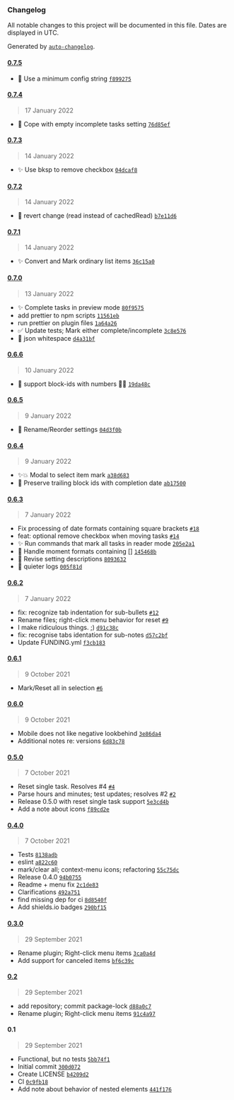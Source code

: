 ### Changelog

All notable changes to this project will be documented in this file. Dates are displayed in UTC.

Generated by [`auto-changelog`](https://github.com/CookPete/auto-changelog).

#### [0.7.5](https://github.com/ebullient/obsidian-task-collector/compare/0.7.4...0.7.5)

- 🐛 Use a minimum config string [`f899275`](https://github.com/ebullient/obsidian-task-collector/commit/f899275d7a150221d292885ee4441b04cbb7ed4a)

#### [0.7.4](https://github.com/ebullient/obsidian-task-collector/compare/0.7.3...0.7.4)

> 17 January 2022

- 🐛 Cope with empty incomplete tasks setting [`76d85ef`](https://github.com/ebullient/obsidian-task-collector/commit/76d85ef62a2591dadc3de873ad1f3bc04e9151a8)

#### [0.7.3](https://github.com/ebullient/obsidian-task-collector/compare/0.7.2...0.7.3)

> 14 January 2022

- ✨ Use bksp to remove checkbox [`04dcaf8`](https://github.com/ebullient/obsidian-task-collector/commit/04dcaf8b0d842228eea8941eef12d8bba1ba3d60)

#### [0.7.2](https://github.com/ebullient/obsidian-task-collector/compare/0.7.1...0.7.2)

> 14 January 2022

- 🐛 revert change (read instead of cachedRead) [`b7e11d6`](https://github.com/ebullient/obsidian-task-collector/commit/b7e11d6924f00aa764616db76cb9788e70446f2e)

#### [0.7.1](https://github.com/ebullient/obsidian-task-collector/compare/0.7.0...0.7.1)

> 14 January 2022

- ✨ Convert and Mark ordinary list items [`36c15a0`](https://github.com/ebullient/obsidian-task-collector/commit/36c15a0845cd36d96c27864cc131469064e83e5f)

#### [0.7.0](https://github.com/ebullient/obsidian-task-collector/compare/0.6.6...0.7.0)

> 13 January 2022

- ✨ Complete tasks in preview mode [`80f9575`](https://github.com/ebullient/obsidian-task-collector/commit/80f95751eb7c358cde5b14163c50b84ce1906e93)
- add prettier to npm scripts [`11561eb`](https://github.com/ebullient/obsidian-task-collector/commit/11561eb95c83c74de6f6fd64073c8af19b3048e2)
- run prettier on plugin files [`1a64a26`](https://github.com/ebullient/obsidian-task-collector/commit/1a64a26db5d6dfd61be7115f972d03e27534e229)
- ✅ Update tests; Mark either complete/incomplete [`3c8e576`](https://github.com/ebullient/obsidian-task-collector/commit/3c8e576e7a1a2f80e20c14c9f759086983571a6d)
- 🔧 json whitespace [`d4a31bf`](https://github.com/ebullient/obsidian-task-collector/commit/d4a31bffe592cdd490c350f2d567716b897a5d2b)

#### [0.6.6](https://github.com/ebullient/obsidian-task-collector/compare/0.6.5...0.6.6)

> 10 January 2022

- 🐛 support block-ids with numbers 🤦‍♀️ [`19da48c`](https://github.com/ebullient/obsidian-task-collector/commit/19da48c0f85599f23a9957bb66b75ccdc74babc9)

#### [0.6.5](https://github.com/ebullient/obsidian-task-collector/compare/0.6.4...0.6.5)

> 9 January 2022

- 🚸 Rename/Reorder settings [`04d3f0b`](https://github.com/ebullient/obsidian-task-collector/commit/04d3f0b64a3a9bcf9253a21373425425330e36e7)

#### [0.6.4](https://github.com/ebullient/obsidian-task-collector/compare/0.6.3...0.6.4)

> 9 January 2022

- ✨💥 Modal to select item mark [`a38d683`](https://github.com/ebullient/obsidian-task-collector/commit/a38d683ecdcddc80f3e21508fc83d109ff6f598c)
- 🚸 Preserve trailing block ids with completion date [`ab17500`](https://github.com/ebullient/obsidian-task-collector/commit/ab17500db96e9656387d3d240cc161a0c87d5a22)

#### [0.6.3](https://github.com/ebullient/obsidian-task-collector/compare/0.6.2...0.6.3)

> 7 January 2022

- Fix processing of date formats containing square brackets [`#18`](https://github.com/ebullient/obsidian-task-collector/pull/18)
- feat: optional remove checkbox when moving tasks [`#14`](https://github.com/ebullient/obsidian-task-collector/pull/14)
- ✨ Run commands that mark all tasks in reader mode [`205e2a1`](https://github.com/ebullient/obsidian-task-collector/commit/205e2a19a227d61194fefcad0a114d93db685df6)
- 🐛 Handle moment formats containing [] [`145468b`](https://github.com/ebullient/obsidian-task-collector/commit/145468bfe2c2b1f66d9da7c406d805b3e57e7cb0)
- 🚸 Revise setting descriptions [`8093632`](https://github.com/ebullient/obsidian-task-collector/commit/80936322be42d81614749edde682e8182f57b777)
- 🚸 quieter logs [`005f81d`](https://github.com/ebullient/obsidian-task-collector/commit/005f81d5def3f3b23e4fca670dc40387fc37e8d8)

#### [0.6.2](https://github.com/ebullient/obsidian-task-collector/compare/0.6.1...0.6.2)

> 7 January 2022

- fix: recognize tab indentation for sub-bullets [`#12`](https://github.com/ebullient/obsidian-task-collector/pull/12)
- Rename files; right-click menu behavior for reset [`#9`](https://github.com/ebullient/obsidian-task-collector/pull/9)
- I make ridiculous things. ;) [`d91c38c`](https://github.com/ebullient/obsidian-task-collector/commit/d91c38c3d2f610fa5555337a4c5e334bd6a367d8)
- fix: recognise tabs identation for sub-notes [`d57c2bf`](https://github.com/ebullient/obsidian-task-collector/commit/d57c2bff29c2bcaccea1a583ab38d389f9f32818)
- Update FUNDING.yml [`f3cb183`](https://github.com/ebullient/obsidian-task-collector/commit/f3cb183b4221a8890a4912c1c3867a9bfa177e5e)

#### [0.6.1](https://github.com/ebullient/obsidian-task-collector/compare/0.6.0...0.6.1)

> 9 October 2021

- Mark/Reset all in selection [`#6`](https://github.com/ebullient/obsidian-task-collector/issues/6)

#### [0.6.0](https://github.com/ebullient/obsidian-task-collector/compare/0.5.0...0.6.0)

> 9 October 2021

- Mobile does not like negative lookbehind [`3e86da4`](https://github.com/ebullient/obsidian-task-collector/commit/3e86da423cf3023fc4f1d9f6b50d6620a11f1b9a)
- Additional notes re: versions [`6d83c78`](https://github.com/ebullient/obsidian-task-collector/commit/6d83c78d38f5ddfbf50a69fa4cf38f588360b8d2)

#### [0.5.0](https://github.com/ebullient/obsidian-task-collector/compare/0.4.0...0.5.0)

> 7 October 2021

- Reset single task. Resolves #4 [`#4`](https://github.com/ebullient/obsidian-task-collector/issues/4)
- Parse hours and minutes; test updates; resolves #2 [`#2`](https://github.com/ebullient/obsidian-task-collector/issues/2)
- Release 0.5.0 with reset single task support [`5e3cd4b`](https://github.com/ebullient/obsidian-task-collector/commit/5e3cd4be134d6ef6f9ee705fbf545840f4ffb75c)
- Add a note about icons [`f89cd2e`](https://github.com/ebullient/obsidian-task-collector/commit/f89cd2e312fa44b711e1785715dc6e4ca67ff5aa)

#### [0.4.0](https://github.com/ebullient/obsidian-task-collector/compare/0.3.0...0.4.0)

> 7 October 2021

- Tests [`8138adb`](https://github.com/ebullient/obsidian-task-collector/commit/8138adb44bb24b35a22b7f21780df8ca1148d660)
- eslint [`a822c60`](https://github.com/ebullient/obsidian-task-collector/commit/a822c60385a81b02c7d2188418f4c6a95a81d192)
- mark/clear all; context-menu icons; refactoring [`55c75dc`](https://github.com/ebullient/obsidian-task-collector/commit/55c75dc43e6c0624f31191d098179f3fc2c45150)
- Release 0.4.0 [`94b0755`](https://github.com/ebullient/obsidian-task-collector/commit/94b0755005c749ce61dc5061d394630c0903a10a)
- Readme + menu fix [`2c1de83`](https://github.com/ebullient/obsidian-task-collector/commit/2c1de8382998cab60a6745701e4d1d4faa44c9b8)
- Clarifications [`492a751`](https://github.com/ebullient/obsidian-task-collector/commit/492a751eaf8bc5a263089f443f6be7cf19871fd9)
- find missing dep for ci [`8d8540f`](https://github.com/ebullient/obsidian-task-collector/commit/8d8540f096d591da5271a7281816d8a1e6616cb7)
- Add shields.io badges [`290bf15`](https://github.com/ebullient/obsidian-task-collector/commit/290bf150a89bceb2cc1890929a763f98c26a5c35)

#### [0.3.0](https://github.com/ebullient/obsidian-task-collector/compare/0.2...0.3.0)

> 29 September 2021

- Rename plugin; Right-click menu items [`3ca0a4d`](https://github.com/ebullient/obsidian-task-collector/commit/3ca0a4d9ca95261c372e9461c016ca600db4b823)
- Add support for canceled items [`bf6c39c`](https://github.com/ebullient/obsidian-task-collector/commit/bf6c39c98010cd02336b2f0f853c5f67137eea6d)

#### [0.2](https://github.com/ebullient/obsidian-task-collector/compare/0.1...0.2)

> 29 September 2021

- add repository; commit package-lock [`d88a0c7`](https://github.com/ebullient/obsidian-task-collector/commit/d88a0c7ec867aa89ad6022792ebeb96ac6547f53)
- Rename plugin; Right-click menu items [`91c4a97`](https://github.com/ebullient/obsidian-task-collector/commit/91c4a972514702f3b595ff7accd4ed345281d790)

#### 0.1

> 29 September 2021

- Functional, but no tests [`5bb74f1`](https://github.com/ebullient/obsidian-task-collector/commit/5bb74f12f74ce1c2b07e203376e2e041c555c714)
- Initial commit [`300d072`](https://github.com/ebullient/obsidian-task-collector/commit/300d072bf8801f451e8992c836479863a42a2e29)
- Create LICENSE [`b4209d2`](https://github.com/ebullient/obsidian-task-collector/commit/b4209d281ef8667b1cd135950b1630acb492068c)
- CI [`0c9fb18`](https://github.com/ebullient/obsidian-task-collector/commit/0c9fb184a3e6ba62a46e5ffd8f61d0ed1f930d8b)
- Add note about behavior of nested elements [`441f176`](https://github.com/ebullient/obsidian-task-collector/commit/441f176788d4fb770b7ee53d6b4543dce8587d6f)
